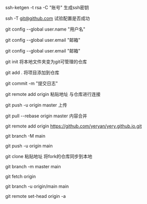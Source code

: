 ssh-ketgen -t rsa -C "账号"			生成ssh密钥

ssh -T git@github.com			试验配置是否成功

git config --global user.name "用户名"

git config --global user.email "邮箱"	

git config --global user.email "邮箱"

git init					将本地文件夹变为git可管理的仓库

git add . 					将项目添加到仓库

git commit -m "提交日志"

git remote add origin 粘贴地址		与仓库进行连接

git push -u origin master			上传

git pull --rebase origin master			内容合并

git remote add origin https://github.com/yeryan/yery.github.io.git

git branch -M main

git push -u origin main

git clone 粘贴地址				将fork的仓库同步到本地

git branch -m master main

git fetch origin

git branch -u origin/main main

git remote set-head origin -a
